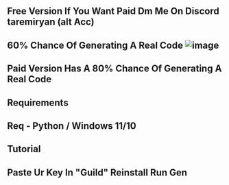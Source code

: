 Free Version If You Want Paid Dm Me On Discord taremiryan (alt Acc)
------------------------------------------------------------------
60% Chance Of Generating A Real Code
![image](https://github.com/M8Jays/Gen/assets/154239937/833fda8b-d8f8-4422-aae6-87e01e10c4cc)
------------------------------------------------------------------
Paid Version Has  A 80% Chance Of Generating A Real Code
------------------------------------------------------------------



Requirements
-----------------------------------------------------------------
Req - Python / Windows 11/10
------------------------------------------------------------------
Tutorial
------------------------------------------------------------------
Paste Ur Key In "Guild" 
Reinstall
Run Gen
------------------------------------------------------------------

